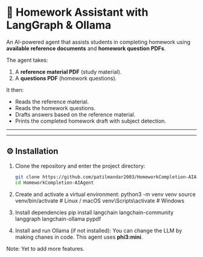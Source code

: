 # 📝 Homework Assistant with LangGraph & Ollama  

An AI-powered agent that assists students in completing homework using **available reference documents** and **homework question PDFs**.  

The agent takes:  
1. A **reference material PDF** (study material).  
2. A **questions PDF** (homework questions).  

It then:  
- Reads the reference material.  
- Reads the homework questions.  
- Drafts answers based on the reference material.  
- Prints the completed homework draft with subject detection.  

---

---

## ⚙️ Installation  

1. Clone the repository and enter the project directory:  
   ```bash
   git clone https://github.com/patilmandar2003/HomeworkCompletion-AIAgent.git
   cd HomeworkCompletion-AIAgent

2. Create and activate a virtual environment:
python3 -m venv venv
source venv/bin/activate   # Linux / macOS
venv\Scripts\activate      # Windows

3. Install dependencies
pip install langchain langchain-community langgraph langchain-ollama pypdf

4. Install and run Ollama (if not installed):
You can change the LLM by making chanes in code. This agent uses **phi3:mini**.

Note: Yet to add more features.
